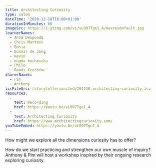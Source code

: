 ```yaml
---
title: Architecting Curiosity
type: salon
dateTime: '2020-12-18T16:00+01:00'
durationInMinutes: 60
imageSrc: https://i.ytimg.com/vi/vL097Tge1_A/maxresdefault.jpg
learnerNames:
  - Anna Desponds
  - Chris Martens
  - Gosia
  - Gunnar de Jong
  - Kevin
  - magda bochenska
  - Philo
  - Randi Cecchine
sharerNames:
  - Pim
  - Anthony
icsFileSrc: /storytellersunited/201218-architecting-curiosity.ics
resources:
  -
    text: Recording
    href: https://youtu.be/vL097Tge1_A
  -
    text: Architecting Curiosity
    href: https://www.architectingcuriosity.com/
youTubeEmbed: https://youtu.be/vL097Tge1_A
---
```


How might we explore all the dimensions curiosity has to offer? 
<!--more-->
How do we start practicing and strengthen our own muscle of inquiry? Anthony & Pim will host a workshop inspired by their ongoing research exploring curiosity.